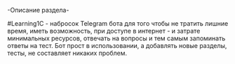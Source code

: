 -Описание раздела-

#Learning1C - набросок Telegram бота для того чтобы не тратить лишние время, иметь возможность, при доступе в интернет - и затрате минимальных ресурсов, отвечать на вопросы и тем самым запоминать ответы на тест. Бот прост в использовании, а добавлять новые разделы, тесты, не составляет никаких проблем.
